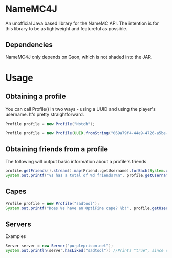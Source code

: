 # NameMC4J

An unofficial Java based library for the NameMC API. The intention is for this library to be as lightweight and featureful as possible. 

## Dependencies

  NameMC4J only depends on Gson, which is not shaded into the JAR.
  
# Usage

## Obtaining a profile

You can call Profile() in two ways - using a UUID and using the player's username. It's pretty straightforward.
```java
Profile profile = new Profile("Notch");
```
```java
Profile profile = new Profile(UUID.fromString("069a79f4-44e9-4726-a5be-fca90e38aaf5"))
```

## Obtaining friends from a profile

The following will output basic information about a profile's friends
```java
profile.getFriends().stream().map(Friend::getUsername).forEach(System.out::println);
System.out.printf("%s has a total of %d friends!%n", profile.getUsername(), profile.getFriendsCount());
```

## Capes

```java
Profile profile = new Profile("sadtool");
System.out.printf("Does %s have an OptiFine cape? %b!", profile.getUsername(), profile.hasOptifineCape());
```

## Servers

Examples
```Java
Server server = new Server("purpleprison.net");
System.out.println(server.hasLiked("sadtool")) //Prints "true", since sadtool has liked PurplePrison
```
